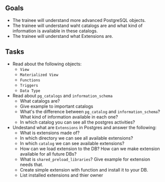 ## Goals
- The trainee will understand more advanced PostgreSQL objects.
- The trainee will understand waht catalogs are and what kind of information is available in these catalogs.
- The trainee will understand what Extensions are.

## Tasks
- Read about the following objects:
  - `View`
  - `Materialized View`
  - `Functions`
  - `Triggers`
  - `Data Type`
- Read about `pg_catalogs` and `information_schema`
  - What catalogs are?
  - Give example to important catalogs
  - What's the difference between `pg_catalog` and `information_schema`? What kind of information available in each one?
  - In which catalog you can see all the postgres activities?
- Undestand what are `Extensions` in Postgres and answer the following:
  - What is extensions made of?
  - In which directory we can see all available extensions?
  - In which `catalog` we can see available extensions?
  - How can we load extension to the DB? How can we make extension available for all future DBs?
  - What is `shared_preload_libraries`? Give example for extension needs that.
  - Create simple extension with function and install it to your DB.
  - List installed extensions and thier owner
  
